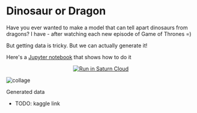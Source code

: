 # Dinosaur or Dragon

Have you ever wanted to make a model that can tell apart dinosaurs from dragons? 
I have - after watching each new episode of Game of Thrones =)

But getting data is tricky. But we can actually generate it! 

Here's a [Jupyter notebook](dino-dragon-stable-diffustion.ipynb) that shows how to do it

<p align="center">
    <a href="https://app.community.saturnenterprise.io/dash/resources?recipeUrl=https://raw.githubusercontent.com/alexeygrigorev/dino-or-dragon/main/saturn-cloud-stable-diffusion-jupyter-recipe.json" target="_blank" rel="noopener">
        <img src="https://saturncloud.io/images/embed/run-in-saturn-cloud.svg" alt="Run in Saturn Cloud"/>
    </a>
</p>


![collage](https://user-images.githubusercontent.com/875246/192118072-615c809c-5082-4544-b5a3-2191b2d13c47.jpg)


Generated data

- TODO: kaggle link

